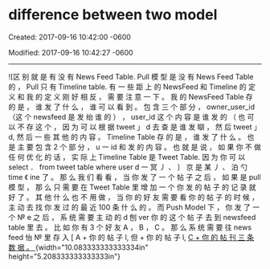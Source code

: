 # difference between two model 

Created: 2017-09-16 10:42:00 -0600

Modified: 2017-09-16 10:42:27 -0600

---

![区 别 就 是 有 没 有 News Feed Table. Pull 模 型 是 没 有 News Feed Table 的 ， Pull 只 有 Timeline table. 有 一 些 距 上 的 NewsFeed 和 Timeline 的 定 义 和 我 的 定 义 刚 好 相 反 ， 需 要 注 意 一 下 。 我 的 NewsFeed Table 存 的 是 ， 谁 发 了 什 么 ， 谁 可 以 看 到 。 包 含 三 个 部 分 ， owner_user_id （这 个 newsfeed 是 发 绐 谁 的 ） ， user_id 这 个 内 容 是 谁 发 的 （ 也 可 以 不 存 这 个 ， 因 为 可 以 根 据 tweet 」 d 去 查 是 谁 发 瞓 ， 然 后 tweet 」 d, 然 后 一 些 其 他 的 内 容 。 Timeline Table 存 的 是 ， 谁 发 了 什 么 。 也 是 主 要 包 含 2 个 部 分 ， u 一 id 和 发 的 内 容 。 也 就 是 说 ， 如 果 你 不 做 任 何 优 化 的 话 ， 实 际 上 Timeline Table 是 Tweet Table. 因 为 你 可 以 select ． from tweet table where user d 一 冥 丿 、 〕 京 是 某 丿 、 泊 勺 time 《 ine 了 。 那 么 我 们 看 看 ， 当 你 发 了 一 个 帖 子 之 后 ， 如 果 是 pull 模 型 ， 那 么 只 需 要 在 Tweet Table 里 增 加 一 个 你 发 的 帖 子 的 记 录 就 好 了 。 其 他 什 么 也 不 用 做 ， 当 你 的 好 友 需 要 看 你 的 帖 子 的 时 候 ， 主 动 去 找 你 发 过 的 最 近 100 条 什 么 的 。 而 Push Model 下 ， 你 发 了 一 个 № e 之 后 ， 系 统 需 要 主 动 的 d 刨 ver 你 的 这 个 帖 子 去 到 newsfeed table 里 去 。 比 如 你 有 3 个 好 友 A ， B ， C 。 那 么 系 统 需 要 往 news feed 怡 № 里 存 入 [ A + 你 的 帖 子 l, 但 + 你 的 帖 子 l, [ C + 你 的 帖 刊 三 条 数 据 。 ](../../media/Twitter-^M-Insgram-Twitter---News-Feed-difference-between-two-model-image1.png){width="10.083333333333334in" height="5.208333333333333in"}




